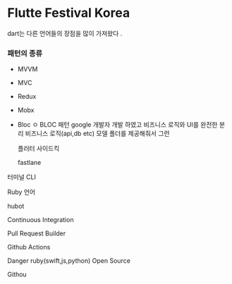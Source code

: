 # Flutte Festival Korea


dart는 다른 언어들의 장점을 많이 가져왔다 .


### 패턴의 종류
- MVVM
- MVC
- Redux
- Mobx
- Bloc
    ㅇ BLOC 패턴 google 개발자 개발 하였고 비즈니스 로직와 UI를 완전한 분리 
    비즈니스 로직(api,db etc)
    모델 폴더를 제공해줘서 그런

    플러터 사이드킥

    fastlane 

터미널 CLI

Ruby 언어 

hubot

Continuous Integration

Pull Request Builder 

Github Actions 


Danger ruby(swift,js,python)  Open Source



Githou